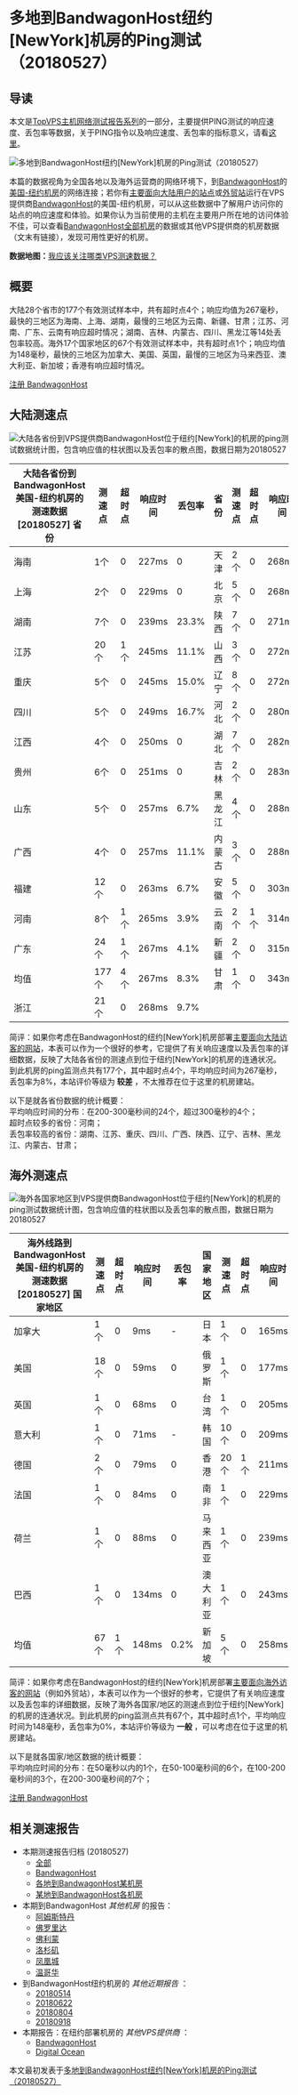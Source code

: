 #  多地到BandwagonHost纽约[NewYork]机房的Ping测试（20180527） 

## 导读

本文是[TopVPS主机网络测试报告系列](https://vps123.top/pingtest)的一部分，主要提供PING测试的响应速度、丢包率等数据，关于PING指令以及响应速度、丢包率的指标意义，请看[这里](https://vps123.top/what-is-ping.html)。

![多地到BandwagonHost纽约\[NewYork\]机房的Ping测试（20180527）](/images/thumbnails/to_bwg_NewYork.png)

本篇的数据视角为全国各地以及海外运营商的网络环境下，到[BandwagonHost](https://vps123.top/go/bwg)的[美国-纽约机房](https://vps123.top/bandwagon-facilities.html#newyork)的网络连接；若你有[主要面向大陆用户的站点](https://vps123.top/website-for-mainland-users.html)或[外贸站](https://vps123.top/website-for-internation-trade.html)运行在VPS提供商[BandwagonHost](https://vps123.top/go/bwg)的美国-纽约机房，可以从这些数据中了解用户访问你的站点的响应速度和体验。如果你认为当前使用的主机在主要用户所在地的访问体验不佳，可以查看[BandwagonHost全部机房](/bandwagon/isp/china/20180527-bandwagon-isp-china.md)的数据或其他VPS提供商的机房数据（文末有链接），发现可用性更好的机房。

**数据地图：**[我应该关注哪类VPS测速数据？](https://vps123.top/find-pingtest-data-you-need.html)

## 概要

大陆28个省市的177个有效测试样本中，共有超时点4个；响应均值为267毫秒，最快的三地区为海南、上海、湖南，最慢的三地区为云南、新疆、甘肃；江苏、河南、广东、云南有响应超时情况；湖南、吉林、内蒙古、四川、黑龙江等14处丢包率较高。海外17个国家地区的67个有效测试样本中，共有超时点1个；响应均值为148毫秒，最快的三地区为加拿大、美国、英国，最慢的三地区为马来西亚、澳大利亚、新加坡；香港有响应超时情况。

[注册 BandwagonHost](https://vps123.top/go/bwg/_btn1)

## 大陆测速点

![大陆各省份到VPS提供商BandwagonHost位于纽约\[NewYork\]的机房的ping测试数据统计图，包含响应值的柱状图以及丢包率的散点图，数据日期为20180527](/images/pingtests/bwg_20180527/plot_idc_bwg_usa-newyork_20180527_mainland.png)

大陆各省份到BandwagonHost美国-纽约机房的测速数据 [20180527] 省份 | 测速点 | 超时点 | 响应时间 | 丢包率 | 省份 | 测速点 | 超时点 | 响应时间 | 丢包率  
---|---|---|---|---|---|---|---|---|---  
海南 | 1个 | 0 | 227ms | 0 | 天津 | 2个 | 0 | 268ms | 1.7%  
上海 | 2个 | 0 | 229ms | 0 | 北京 | 5个 | 0 | 268ms | 4.7%  
湖南 | 7个 | 0 | 239ms | 23.3% | 陕西 | 7个 | 0 | 271ms | 14.2%  
江苏 | 20个 | 1个 | 245ms | 11.1% | 山西 | 3个 | 0 | 272ms | 0  
重庆 | 5个 | 0 | 245ms | 15.0% | 辽宁 | 8个 | 0 | 272ms | 14.4%  
四川 | 5个 | 0 | 249ms | 16.7% | 河北 | 2个 | 0 | 280ms | 0  
江西 | 4个 | 0 | 250ms | 0 | 湖北 | 7个 | 0 | 282ms | 1.7%  
贵州 | 6个 | 0 | 251ms | 0 | 吉林 | 2个 | 0 | 283ms | 23.3%  
山东 | 5个 | 0 | 257ms | 6.7% | 黑龙江 | 4个 | 0 | 288ms | 15.6%  
广西 | 4个 | 0 | 257ms | 11.1% | 内蒙古 | 3个 | 0 | 288ms | 20.0%  
福建 | 12个 | 0 | 263ms | 6.7% | 安徽 | 5个 | 0 | 303ms | 1.1%  
河南 | 8个 | 1个 | 265ms | 3.9% | 云南 | 2个 | 1个 | 314ms | 3.3%  
广东 | 24个 | 1个 | 267ms | 4.1% | 新疆 | 2个 | 0 | 315ms | 0  
均值 | 177个 | 4个 | 267ms | 8.3% | 甘肃 | 1个 | 0 | 343ms | 10.0%  
浙江 | 21个 | 0 | 268ms | 9.7% |  |  |  |  |   
  
简评：如果你考虑在BandwagonHost的纽约[NewYork]机房部署[主要面向大陆访客的网站](website-for-mainland-users.html)，本表可以作为一个很好的参考，它提供了有关响应速度以及丢包率的详细数据，反映了大陆各省份的测速点到位于纽约[NewYork]的机房的连通状况。到此机房的ping监测点共有177个，其中超时点4个，平均响应时间为267毫秒，丢包率为8%，本站评价等级为 **较差** ，不太推荐在位于这里的机房建站。

以下是就各省份数据的统计概要：  
平均响应时间的分布：在200-300毫秒间的24个，超过300毫秒的4个；  
超时点较多的省份：河南；  
丢包率较高的省份：湖南、江苏、重庆、四川、广西、陕西、辽宁、吉林、黑龙江、内蒙古、甘肃；

## 海外测速点

![海外各国家地区到VPS提供商BandwagonHost位于纽约\[NewYork\]的机房的ping测试数据统计图，包含响应值的柱状图以及丢包率的散点图，数据日期为20180527](/images/pingtests/bwg_20180527/plot_idc_bwg_usa-newyork_20180527_overseas.png)

海外线路到BandwagonHost美国-纽约机房的测速数据 [20180527] 国家地区 | 测速点 | 超时点 | 响应时间 | 丢包率 | 国家地区 | 测速点 | 超时点 | 响应时间 | 丢包率  
---|---|---|---|---|---|---|---|---|---  
加拿大 | 1个 | 0 | 9ms | - | 日本 | 1个 | 0 | 165ms | 0  
美国 | 18个 | 0 | 59ms | 0 | 俄罗斯 | 1个 | 0 | 177ms | 0  
英国 | 1个 | 0 | 68ms | 0 | 台湾 | 1个 | 0 | 205ms | -  
意大利 | 1个 | 0 | 71ms | - | 韩国 | 10个 | 0 | 209ms | 2.5%  
德国 | 2个 | 0 | 79ms | 0 | 香港 | 20个 | 1个 | 211ms | 0  
法国 | 1个 | 0 | 84ms | 0 | 南非 | 1个 | 0 | 229ms | 0  
荷兰 | 1个 | 0 | 88ms | 0 | 马来西亚 | 1个 | 0 | 239ms | 0  
巴西 | 1个 | 0 | 134ms | 0 | 澳大利亚 | 1个 | 0 | 243ms | 0  
均值 | 67个 | 1个 | 148ms | 0.2% | 新加坡 | 5个 | 0 | 258ms | 0  
  
简评：如果你考虑在BandwagonHost的纽约[NewYork]机房部署[主要面向海外访客的网站](https://vps123.top/website-for-internation-trade.html)（例如外贸站），本表可以作为一个很好的参考，它提供了有关响应速度以及丢包率的详细数据，反映了海外各国家/地区的测速点到位于纽约[NewYork]的机房的连通状况。到此机房的ping监测点共有67个，其中超时点1个，平均响应时间为148毫秒，丢包率为0%，本站评价等级为 **一般** ，可以考虑在位于这里的机房建站。

以下是就各国家/地区数据的统计概要：  
平均响应时间的分布：在50毫秒以内的1个，在50-100毫秒间的6个，在100-200毫秒间的3个，在200-300毫秒间的7个；

[注册 BandwagonHost](https://vps123.top/go/bwg/_btn2)

## 相关测速报告

  * 本期测速报告归档 (20180527) 
    * [全部](https://vps123.top/pingtests/20180527 "本期各VPS提供商全部测速报告")
    * [BandwagonHost](https://vps123.top/pingtests/idc-bandwagon/20180527 "本期BandwagonHost的全部测速报告")
    * [各地到BandwagonHost某机房](https://vps123.top/pingtests/idc-bandwagon/isp-global/20180527 "以BandwagonHost某机房为关注对象的视角，横向比较大陆各省份、海外各国家地区")
    * [某地到BandwagonHost各机房](https://vps123.top/pingtests/idc-bandwagon/facility-all/20180527 "以大陆某省份为关注对象的视角，横向比较BandwagonHost各机房")
  * 本期到BandwagonHost _其他机房_ 的报告： 
    * [阿姆斯特丹](/bandwagon/idc/amsterdam/20180527-bandwagon-idc-amsterdam.md "多地到BandwagonHost阿姆斯特丹机房的Ping测试 20180527")
    * [佛罗里达](/bandwagon/idc/florida/20180527-bandwagon-idc-florida.md "多地到BandwagonHost佛罗里达机房的Ping测试 20180527")
    * [佛利蒙](/bandwagon/idc/fremont/20180527-bandwagon-idc-fremont.md "多地到BandwagonHost佛利蒙机房的Ping测试 20180527")
    * [洛杉矶](/bandwagon/idc/losangeles/20180527-bandwagon-idc-losangeles.md "多地到BandwagonHost洛杉矶机房的Ping测试 20180527")
    * [凤凰城](/bandwagon/idc/phoenix/20180527-bandwagon-idc-phoenix.md "多地到BandwagonHost凤凰城机房的Ping测试 20180527")
    * [温哥华](/bandwagon/idc/vancouver/20180527-bandwagon-idc-vancouver.md "多地到BandwagonHost温哥华机房的Ping测试 20180527")
  * 到BandwagonHost纽约机房的 _其他近期报告_ ： 
    * [20180514](/bandwagon/idc/newyork/20180514-bandwagon-idc-newyork.md "多地到BandwagonHost纽约机房的Ping测试 20180514")
    * [20180622](/bandwagon/idc/newyork/20180622-bandwagon-idc-newyork.md "多地到BandwagonHost纽约机房的Ping测试 20180622")
    * [20180804](/bandwagon/idc/newyork/20180804-bandwagon-idc-newyork.md "多地到BandwagonHost纽约机房的Ping测试 20180804")
    * [20180918](/bandwagon/idc/newyork/20180918-bandwagon-idc-newyork.md "多地到BandwagonHost纽约机房的Ping测试 20180918")
  * 本期报告：在纽约部署机房的 _其他VPS提供商_ ： 
    * [BandwagonHost](/bandwagon/idc/newyork/20180527-bwg-idc-newyork.md "多地到BandwagonHost纽约机房的Ping测试 20180527")
    * [Digital Ocean](do/idc/newyork/20180527-do-idc-newyork.md "多地到Digital Ocean纽约机房的Ping测试 20180527")



本文最初发表于[多地到BandwagonHost纽约[NewYork]机房的Ping测试（20180527）](https://vps123.top/pingtest/20180527-bandwagon-idc-newyork.html)
